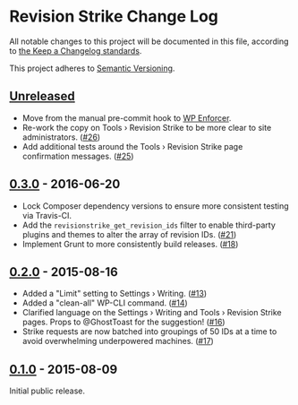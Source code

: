 # Revision Strike Change Log

All notable changes to this project will be documented in this file, according to [the Keep a Changelog standards](http://keepachangelog.com/).

This project adheres to [Semantic Versioning](http://semver.org/).

## [Unreleased]

* Move from the manual pre-commit hook to [WP Enforcer](https://github.com/stevegrunwell/wp-enforcer).
* Re-work the copy on Tools &rsaquo; Revision Strike to be more clear to site administrators. ([#26])
* Add additional tests around the Tools &rsaquo; Revision Strike page confirmation messages. ([#25])

## [0.3.0] - 2016-06-20

* Lock Composer dependency versions to ensure more consistent testing via Travis-CI.
* Add the `revisionstrike_get_revision_ids` filter to enable third-party plugins and themes to alter the array of revision IDs. ([#21])
* Implement Grunt to more consistently build releases. ([#18])


## [0.2.0] - 2015-08-16

* Added a "Limit" setting to Settings &rsaquo; Writing. ([#13])
* Added a "clean-all" WP-CLI command. ([#14])
* Clarified language on the Settings &rsaquo; Writing and Tools &rsaquo; Revision Strike pages. Props to @GhostToast for the suggestion! ([#16])
* Strike requests are now batched into groupings of 50 IDs at a time to avoid overwhelming underpowered machines. ([#17])


## [0.1.0] - 2015-08-09

Initial public release.


[Unreleased]: https://github.com/stevegrunwell/revision-strike/compare/master...develop
[0.3.0]: https://github.com/stevegrunwell/revision-strike/compare/v0.2.0...v0.3.0
[0.2.0]: https://github.com/stevegrunwell/revision-strike/compare/v0.1.0...v0.2.0
[0.1.0]: https://github.com/stevegrunwell/revision-strike/releases/tag/v0.1.0
[#13]: https://github.com/stevegrunwell/revision-strike/issues/13
[#14]: https://github.com/stevegrunwell/revision-strike/issues/14
[#16]: https://github.com/stevegrunwell/revision-strike/issues/16
[#17]: https://github.com/stevegrunwell/revision-strike/issues/17
[#18]: https://github.com/stevegrunwell/revision-strike/issues/18
[#21]: https://github.com/stevegrunwell/revision-strike/issues/21
[#25]: https://github.com/stevegrunwell/revision-strike/issues/25
[#26]: https://github.com/stevegrunwell/revision-strike/issues/26

